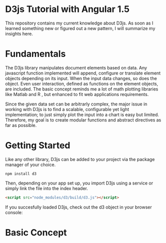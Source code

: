 # D3js Tutorial with Angular 1.5

This repository contains my current knowledge about D3js. As soon as I learned something new or figured out a new pattern, I will summarize my insights here. 


# Fundamentals
The D3js library manipulates document elements based on data. Any javascript function implemented will append, configure or translate element objects depending on its input. When the input data changes, so does the object. Even user interaction, defined as functions on the element objects, are included. The basic concept reminds me a lot of math plotting libraries like Matlab and R , but enhanced to fit web applications requirements.

Since the given data set can be arbitrarly complex, the major issue in working with D3js is to find a scalable, configurable yet light implementation; to just simply plot the input into a chart is easy but limited. Therefore, my goal is to create modular functions and abstract directives as far as possible.

# Getting Started
Like any other library, D3js can be added to your project via the package manager of your choice. 

```console
npm install d3
```

Then, depending on your app set up, you import D3js using a service or simply link the file into the index header. 

```html
<script src="node_modules/d3/build/d3.js"></script>
```
If you succesfully loaded D3js, check out the d3 object in your browser console:


# Basic Concept


